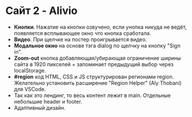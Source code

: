 # Сайт 2 - Alivio
- **Кнопки**. Нажатие на кнопки озвучено, если унопка никуда не ведёт, появляется всплывающее окно что кнопка сработала.
- **Видео**. При щелчке на постер проигрывается видео.
- **Модальное окно** на основе тэга dialog по щелчку на кнопку "Sign in".
- **Zoom-out** кнопка добавляющая/убирающая ограничение ширины сайта в 1920 пикселей + запоминает предыдущий выбор через localStorage.
- **#region** код HTML, CSS и JS структурирован регионами region. Желательно установить расширение "Region Helper" (Aly Thobani) для VSCode.
- Так как это лендинг, то весь контент лежит в main. Отдельные небольшие header и footer.
- Адаптивный дизайн.